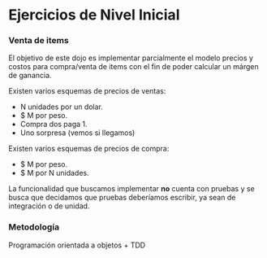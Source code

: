 # Ejercicios de Nivel Inicial 

### Venta de items

El objetivo de este dojo es implementar parcialmente el modelo precios y costos para compra/venta de items con el fin de poder calcular un márgen de ganancia.

Existen varios esquemas de precios de ventas:
- N unidades por un dolar.
- $ M por peso.
- Compra dos paga 1.
- Uno sorpresa (vemos si llegamos)

Existen varios esquemas de precios de compra:
- $ M por peso.
- $ M por N unidades.


La funcionalidad que buscamos implementar **no** cuenta con pruebas y se busca que decidamos que pruebas deberíamos escribir, ya sean de integración o de unidad.

### Metodología

Programación orientada a objetos + TDD

